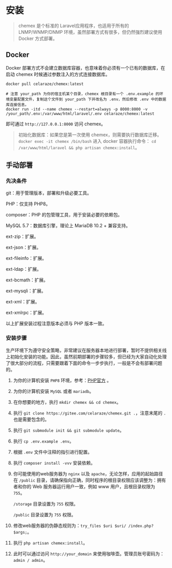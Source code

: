 # 安装

> chemex 是个标准的 Laravel应用程序，也适用于所有的 LNMP/WNMP/DNMP 环境，虽然部署方式有很多，但仍然强烈建议使用 Docker
> 方式部署。

## Docker

Docker 部署方式不会建立数据库容器，也意味着你必须有一个已有的数据库，在启动 chemex 时候通过参数注入的方式连接数据库。

`docker pull celaraze/chemex:latest`

```
# 注意 your_path 为你的宿主机某个目录，chemex 根目录有一个 .env.example 的环境变量配置文件，复制这个文件到 your_path 下并改名为 .env，然后修改 .env 中的数据库连接信息。
docker run -itd --name chemex --restart=always -p 8000:8000 -v /your_path/.env:/var/www/html/laravel/.env celaraze/chemex:latest
```

即可通过 `http://127.0.0.1:8000` 访问 chemex。

> 初始化数据库：如果您是第一次使用 chemex，则需要执行数据库迁移。`docker exec -it chemex /bin/bash` 进入 docker 容器执行命令：
> `cd /var/www/html/laravel && php artisan chemex:install`。

## 手动部署

### 先决条件

git：用于管理版本，部署和升级必要工具。

PHP：仅支持 PHP8。

composer：PHP 的包管理工具，用于安装必要的依赖包。

MySQL 5.7：数据库引擎，理论上 MariaDB 10.2 + 兼容支持。

ext-zip：扩展。

ext-json：扩展。

ext-fileinfo：扩展。

ext-ldap：扩展。

ext-bcmath：扩展。

ext-mysqli：扩展。

ext-xml：扩展。

ext-xmlrpc：扩展。

以上扩展安装过程注意版本必须与 PHP 版本一致。

### 安装步骤

生产环境下为遵守安全策略，非常建议在服务器本地进行部署，暂时不提供相关线上初始化安装的功能。因此，虽然前期部署的步骤较多，但已经为大家自动化处理了很大部分的流程，只需要跟着下面的命令一步步执行，一般是不会有部署问题的。

1. 为你的计算机安装 `PHP8` 环境，参考：[PHP官方](https://www.php.net/downloads) 。

2. 为你的计算机安装 `MySQL` 或者 `mariadb`。

3. 在你想要的地方，执行 `mkdir chemex && cd chemex`。

4. 执行 `git clone https://gitee.com/celaraze/chemex.git .`，注意末尾的 `.` 也是需要包含的。

5. 执行 `git submodule init && git submodule update`。

6. 执行 `cp .env.example .env`。

7. 根据 `.env` 文件中注释的指引进行配置。

8. 执行 `composer install -vvv` 安装依赖。

9. 你可能使用的web服务器为 `nginx` 以及 `apache`，无论怎样，应用的起始路径在 `/public` 目录，请确保指向正确，同时程序的根目录权限应该调整为：拥有者和你的
   Web 服务器运行用户一致，例如 www
   用户，且根目录权限为 `755`。

   `/storage` 目录设置为 `755` 权限。

   `/public` 目录设置为 `755` 权限。

10. 修改web服务器的伪静态规则为：`try_files $uri $uri/ /index.php?$args;`。

11. 执行 `php artisan chemex:install`。

12. 此时可以通过访问 `http://your_domain` 来使用咖啡壶。管理员账号密码为：`admin / admin`。
